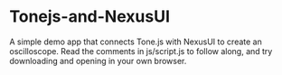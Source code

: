 # Tonejs-and-NexusUI

A simple demo app that connects Tone.js with NexusUI to create an oscilloscope.
Read the comments in js/script.js to follow along, and try downloading and opening in
your own browser.
